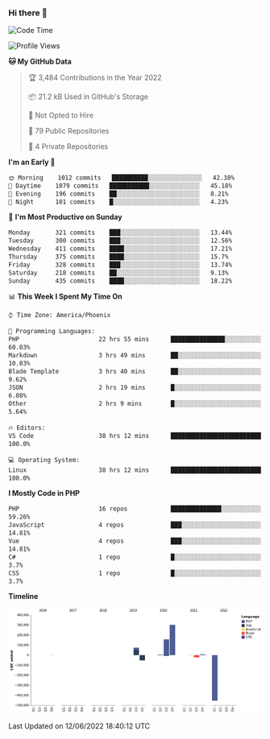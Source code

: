 ### Hi there 👋

<!--START_SECTION:waka-->
![Code Time](http://img.shields.io/badge/Code%20Time-0%20secs-blue)

![Profile Views](http://img.shields.io/badge/Profile%20Views-0-blue)

**🐱 My GitHub Data** 

> 🏆 3,484 Contributions in the Year 2022
 > 
> 📦 21.2 kB Used in GitHub's Storage 
 > 
> 🚫 Not Opted to Hire
 > 
> 📜 79 Public Repositories 
 > 
> 🔑 4 Private Repositories  
 > 
**I'm an Early 🐤** 

```text
🌞 Morning    1012 commits   ██████████░░░░░░░░░░░░░░░   42.38% 
🌆 Daytime    1079 commits   ███████████░░░░░░░░░░░░░░   45.18% 
🌃 Evening    196 commits    ██░░░░░░░░░░░░░░░░░░░░░░░   8.21% 
🌙 Night      101 commits    █░░░░░░░░░░░░░░░░░░░░░░░░   4.23%

```
📅 **I'm Most Productive on Sunday** 

```text
Monday       321 commits    ███░░░░░░░░░░░░░░░░░░░░░░   13.44% 
Tuesday      300 commits    ███░░░░░░░░░░░░░░░░░░░░░░   12.56% 
Wednesday    411 commits    ████░░░░░░░░░░░░░░░░░░░░░   17.21% 
Thursday     375 commits    ████░░░░░░░░░░░░░░░░░░░░░   15.7% 
Friday       328 commits    ███░░░░░░░░░░░░░░░░░░░░░░   13.74% 
Saturday     218 commits    ██░░░░░░░░░░░░░░░░░░░░░░░   9.13% 
Sunday       435 commits    ████░░░░░░░░░░░░░░░░░░░░░   18.22%

```


📊 **This Week I Spent My Time On** 

```text
⌚︎ Time Zone: America/Phoenix

💬 Programming Languages: 
PHP                      22 hrs 55 mins      ███████████████░░░░░░░░░░   60.03% 
Markdown                 3 hrs 49 mins       ██░░░░░░░░░░░░░░░░░░░░░░░   10.03% 
Blade Template           3 hrs 40 mins       ██░░░░░░░░░░░░░░░░░░░░░░░   9.62% 
JSON                     2 hrs 19 mins       █░░░░░░░░░░░░░░░░░░░░░░░░   6.08% 
Other                    2 hrs 9 mins        █░░░░░░░░░░░░░░░░░░░░░░░░   5.64%

🔥 Editors: 
VS Code                  38 hrs 12 mins      █████████████████████████   100.0%

💻 Operating System: 
Linux                    38 hrs 12 mins      █████████████████████████   100.0%

```

**I Mostly Code in PHP** 

```text
PHP                      16 repos            ██████████████░░░░░░░░░░░   59.26% 
JavaScript               4 repos             ███░░░░░░░░░░░░░░░░░░░░░░   14.81% 
Vue                      4 repos             ███░░░░░░░░░░░░░░░░░░░░░░   14.81% 
C#                       1 repo              █░░░░░░░░░░░░░░░░░░░░░░░░   3.7% 
CSS                      1 repo              █░░░░░░░░░░░░░░░░░░░░░░░░   3.7%

```


**Timeline**

![Chart not found](https://raw.githubusercontent.com/mikebronner/mikebronner/master/charts/bar_graph.png) 


 Last Updated on 12/06/2022 18:40:12 UTC
<!--END_SECTION:waka-->

<!--
**mikebronner/mikebronner** is a ✨ _special_ ✨ repository because its `README.md` (this file) appears on your GitHub profile.

Here are some ideas to get you started:

- 🔭 I’m currently working on ...
- 🌱 I’m currently learning ...
- 👯 I’m looking to collaborate on ...
- 🤔 I’m looking for help with ...
- 💬 Ask me about ...
- 📫 How to reach me: ...
- 😄 Pronouns: ...
- ⚡ Fun fact: ...
-->
